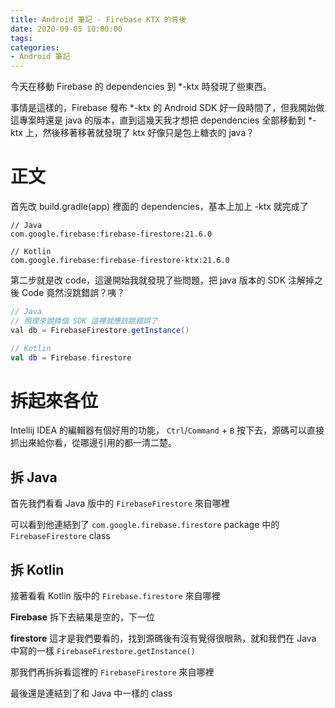 ```yaml
---
title: Android 筆記 - Firebase KTX 的背後
date: 2020-09-05 10:00:00
tags:
categories:
- Android 筆記
---
```

今天在移動 Firebase 的 dependencies 到 *-ktx 時發現了些東西。
<!--more-->
事情是這樣的，Firebase 發布 *-ktx 的 Android SDK 好一段時間了，但我開始做這專案時還是 java 的版本，直到這幾天我才想把 dependencies 全部移動到 *-ktx 上，然後移著移著就發現了 ktx 好像只是包上糖衣的 java？

# 正文
首先改 build.gradle(app) 裡面的 dependencies，基本上加上 -ktx 就完成了
```
// Java
com.google.firebase:firebase-firestore:21.6.0

// Kotlin
com.google.firebase:firebase-firestore-ktx:21.6.0
```

第二步就是改 code，這邊開始我就發現了些問題，把 java 版本的 SDK 注解掉之後 Code 竟然沒跳錯誤？咦？
```java
// Java
// 照理來說換個 SDK 這裡就應該跳錯誤了
val db = FirebaseFirestore.getInstance()
```

```kotlin
// Kotlin
val db = Firebase.firestore
```

# 拆起來各位
Intellij IDEA 的編輯器有個好用的功能， `Ctrl`/`Command` + `B` 按下去，源碼可以直接抓出來給你看，從哪邊引用的都一清二楚。

## 拆 Java
首先我們看看 Java 版中的 `FirebaseFirestore` 來自哪裡
![]()

可以看到他連結到了 `com.google.firebase.firestore` package 中的 `FirebaseFirestore` class


## 拆 Kotlin
接著看看 Kotlin 版中的 `Firebase.firestore` 來自哪裡

**Firebase**
拆下去結果是空的，下一位

**firestore**
這才是我們要看的，找到源碼後有沒有覺得很眼熟，就和我們在 Java 中寫的一樣
`FirebaseFirestore.getInstance()`
![]()

那我們再拆拆看這裡的 `FirebaseFirestore` 來自哪裡

最後還是連結到了和 Java 中一樣的 class
![]()